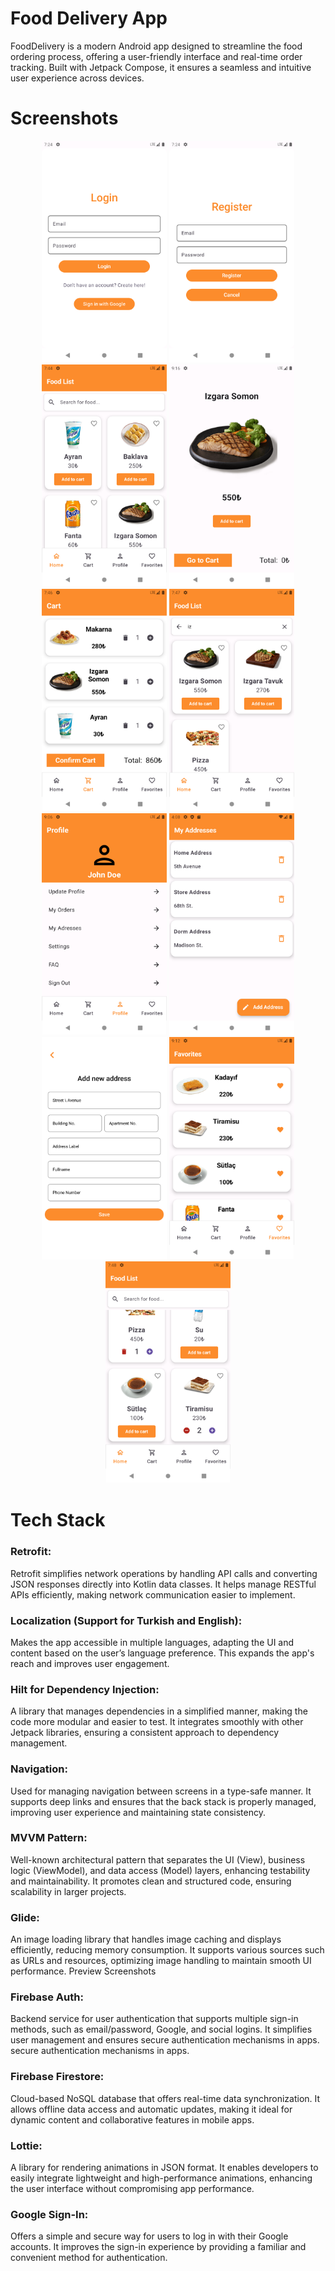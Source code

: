 # Food Delivery App
FoodDelivery is a modern Android app designed to streamline the food ordering process, offering a user-friendly interface and real-time order tracking. Built with Jetpack Compose, it ensures a seamless and intuitive user experience across devices.

Screenshots
===========
<p align="center">
 <img src="/Screenshots/login.png" alt="Login Page" width="200"/>
  <img src="/Screenshots/register.png" alt="Register Page" width="200"/>
  <img src="/Screenshots/list1.png" alt="List Page" width="200"/>
  <img src="/Screenshots/detail.png" alt="Detail Page" width="200"/>
  <img src="/Screenshots/cart.png" alt="Car Page" width="200"/>
  <img src="/Screenshots/search.png" alt="Search Page" width="200"/>
  <img src="/Screenshots/profile.png" alt="Profile Page" width="200"/>
  <img src="/Screenshots/addressList.png" alt="Address List Page" width="200"/>
  <img src="/Screenshots/addAddress.png" alt="Add Address Page" width="200"/>
  <img src="/Screenshots/favorites.png" alt="Favorites Page" width="200"/>
  <img src="/Screenshots/list2.png" alt="List Page" width="200"/>
</p>

Tech Stack
===========
### Retrofit:
Retrofit simplifies network operations by handling API calls and converting JSON responses directly into Kotlin data classes. It helps manage RESTful APIs efficiently, making network communication easier to implement.

### Localization (Support for Turkish and English):

Makes the app accessible in multiple languages, adapting the UI and content based on the user’s language preference. This expands the app's reach and improves user engagement.

### Hilt for Dependency Injection:

A library that manages dependencies in a simplified manner, making the code more modular and easier to test. It integrates smoothly with other Jetpack libraries, ensuring a consistent approach to dependency management.

### Navigation:

Used for managing navigation between screens in a type-safe manner. It supports deep links and ensures that the back stack is properly managed, improving user experience and maintaining state consistency.

### MVVM Pattern:

Well-known architectural pattern that separates the UI (View), business logic (ViewModel), and data access (Model) layers, enhancing testability and maintainability. It promotes clean and structured code, ensuring scalability in larger projects.

### Glide:

An image loading library that handles image caching and displays efficiently, reducing memory consumption. It supports various sources such as URLs and resources, optimizing image handling to maintain smooth UI performance.
Preview Screenshots

### Firebase Auth:

Backend service for user authentication that supports multiple sign-in methods, such as email/password, Google, and social logins. It simplifies user management and ensures secure authentication mechanisms in apps.
secure authentication mechanisms in apps.

### Firebase Firestore:

Cloud-based NoSQL database that offers real-time data synchronization. It allows offline data access and automatic updates, making it ideal for dynamic content and collaborative features in mobile apps.

### Lottie:

A library for rendering animations in JSON format. It enables developers to easily integrate lightweight and high-performance animations, enhancing the user interface without compromising app performance.

### Google Sign-In:

Offers a simple and secure way for users to log in with their Google accounts. It improves the sign-in experience by providing a familiar and convenient method for authentication.
